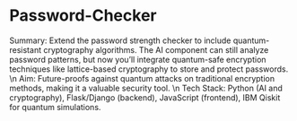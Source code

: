 # Password-Checker
Summary: Extend the password strength checker to include quantum-resistant cryptography algorithms. The AI component can still analyze password patterns, but now you’ll integrate quantum-safe encryption techniques like lattice-based cryptography to store and protect passwords. \n
Aim: Future-proofs against quantum attacks on traditional encryption methods, making it a valuable security tool. \n
Tech Stack: Python (AI and cryptography), Flask/Django (backend), JavaScript (frontend), IBM Qiskit for quantum simulations.
